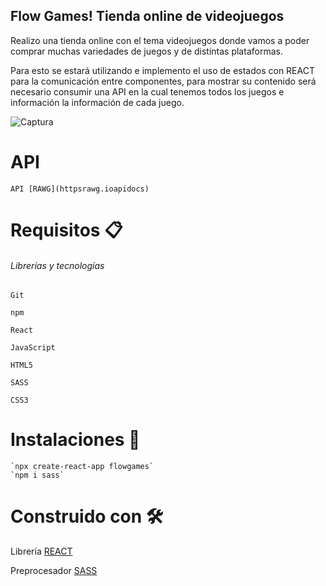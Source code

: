 ## Flow Games! Tienda online de videojuegos 

   Realizo una tienda online con el tema videojuegos donde vamos a poder comprar muchas variedades de juegos y de distintas plataformas. 

   Para esto se estará utilizando e implemento el uso de estados con REACT para la comunicación entre componentes, para mostrar su contenido será necesario consumir una API en la cual tenemos todos los juegos e información la información de cada juego.  

 
![Captura](https://user-images.githubusercontent.com/54385792/141381070-4e91781b-9075-4d6f-85d9-fdb001cf8170.PNG)


# API  

    API [RAWG](httpsrawg.ioapidocs) 

# Requisitos 📋 

###### Librerías y tecnologías 

    Git 

    npm 

    React 

    JavaScript 

    HTML5 

    SASS 

    CSS3 


# Instalaciones 🔧 

    `npx create-react-app flowgames` 
    `npm i sass`

 
# Construido con 🛠️ 

   Librería [REACT](httpsreactjs.org) 

   Preprocesador [SASS](httpssass-lang.com) 
